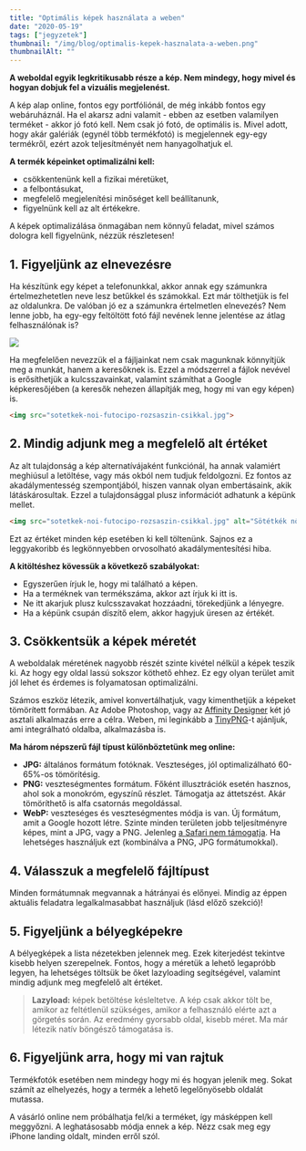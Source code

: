 ```yaml
---
title: "Optimális képek használata a weben"
date: "2020-05-19"
tags: ["jegyzetek"]
thumbnail: "/img/blog/optimalis-kepek-hasznalata-a-weben.png"
thumbnailAlt: ""
---
```


**A weboldal egyik legkritikusabb része a kép. Nem mindegy, hogy mivel és hogyan dobjuk fel a vizuális megjelenést.**

A kép alap online, fontos egy portfóliónál, de még inkább fontos egy webáruháznál. Ha el akarsz adni valamit - ebben az esetben valamilyen terméket - akkor jó fotó kell. Nem csak jó fotó, de optimális is. Mivel adott, hogy akár galériák (egynél több termékfotó) is megjelennek egy-egy termékről, ezért azok teljesítményét nem hanyagolhatjuk el.

**A termék képeinket optimalizálni kell:**

- csökkentenünk kell a fizikai méretüket,
- a felbontásukat,
- megfelelő megjelenítési minőséget kell beállítanunk,
- figyelnünk kell az alt értékekre.

A képek optimalizálása önmagában nem könnyű feladat, mivel számos dologra kell figyelnünk, nézzük részletesen!

## 1. Figyeljünk az elnevezésre

Ha készítünk egy képet a telefonunkkal, akkor annak egy számunkra értelmezhetetlen neve lesz betűkkel és számokkal. Ezt már tölthetjük is fel az oldalunkra. De valóban jó ez a számunkra értelmetlen elnevezés? Nem lenne jobb, ha egy-egy feltöltött fotó fájl nevének lenne jelentése az átlag felhasználónak is?

[![](/img/blog/sotetkek-noi-futocipo-rozsaszin-csikkal.jpg)](https://conedevelopment.com/img/blog/sotetkek-noi-futocipo-rozsaszin-csikkal.jpg)

Ha megfelelően nevezzük el a fájljainkat nem csak magunknak könnyítjük meg a munkát, hanem a keresőknek is. Ezzel a módszerrel a fájlok nevével is erősíthetjük a kulcsszavainkat, valamint számíthat a Google képkeresőjében (a keresők nehezen állapítják meg, hogy mi van egy képen) is.

```html
<img src="sotetkek-noi-futocipo-rozsaszin-csikkal.jpg">
```

## 2. Mindig adjunk meg a megfelelő alt értéket

Az alt tulajdonság a kép alternatívájaként funkciónál, ha annak valamiért meghiúsul a letöltése, vagy más okból nem tudjuk feldolgozni. Ez fontos az akadálymentesség szempontjából, hiszen vannak olyan embertásaink, akik látáskárosultak. Ezzel a tulajdonsággal plusz információt adhatunk a képünk mellet.

```html
<img src="sotetkek-noi-futocipo-rozsaszin-csikkal.jpg" alt="Sötétkék női futócipő rózsaszín csíkkal">
```

Ezt az értéket minden kép esetében ki kell töltenünk. Sajnos ez a leggyakoribb és legkönnyebben orvosolható akadálymentesítési hiba.

**A kitöltéshez kövessük a következő szabályokat:**

- Egyszerűen írjuk le, hogy mi található a képen.
- Ha a terméknek van termékszáma, akkor azt írjuk ki itt is.
- Ne itt akarjuk plusz kulcsszavakat hozzáadni, törekedjünk a lényegre.
- Ha a képünk csupán díszítő elem, akkor hagyjuk üresen az értékét.

## 3. Csökkentsük a képek méretét

A weboldalak méretének nagyobb részét szinte kivétel nélkül a képek teszik ki. Az hogy egy oldal lassú sokszor köthető ehhez. Ez egy olyan terület amit jól lehet és érdemes is folyamatosan optimalizálni.

Számos eszköz létezik, amivel konvertálhatjuk, vagy kimenthetjük a képeket tömörített formában. Az Adobe Photoshop, vagy az [Affinity Designer](https://affinity.serif.com/en-us/designer/) két jó asztali alkalmazás erre a célra. Weben, mi leginkább a [TinyPNG](https://tinypng.com/)\-t ajánljuk, ami integrálható oldalba, alkalmazásba is.

**Ma három népszerű fájl típust különböztetünk meg online:**

- **JPG:** általános formátum fotóknak. Veszteséges, jól optimalizálható 60-65%-os tömörítésig.
- **PNG:** veszteségmentes formátum. Főként illusztrációk esetén hasznos, ahol sok a monokróm, egyszínű részlet. Támogatja az áttetszést. Akár tömöríthető is alfa csatornás megoldással.
- **WebP:** veszteséges és veszteségmentes módja is van. Új formátum, amit a Google hozott létre. Szinte minden területen jobb teljesítményre képes, mint a JPG, vagy a PNG. Jelenleg [a Safari nem támogatja](https://caniuse.com/#search=webp). Ha lehetséges használjuk ezt (kombinálva a PNG, JPG formátumokkal).

## 4. Válasszuk a megfelelő fájltípust

Minden formátumnak megvannak a hátrányai és előnyei. Mindig az éppen aktuális feladatra legalkalmasabbat használjuk (lásd előző szekció)!

## 5. Figyeljünk a bélyegképekre

A bélyegképek a lista nézetekben jelennek meg. Ezek kiterjedést tekintve kisebb helyen szerepelnek. Fontos, hogy a méretük a lehető legapróbb legyen, ha lehetséges töltsük be őket lazyloading segítségével, valamint mindig adjunk meg megfelelő alt értéket.

> **Lazyload:** képek betöltése késleltetve. A kép csak akkor tölt be, amikor az feltétlenül szükséges, amikor a felhasználó elérte azt a görgetés során. Az eredmény gyorsabb oldal, kisebb méret. Ma már létezik natív böngésző támogatása is.

## 6. Figyeljünk arra, hogy mi van rajtuk

Termékfotók esetében nem mindegy hogy mi és hogyan jelenik meg. Sokat számít az elhelyezés, hogy a termék a lehető legelőnyösebb oldalát mutassa.

A vásárló online nem próbálhatja fel/ki a terméket, így másképpen kell meggyőzni. A leghatásosabb módja ennek a kép. Nézz csak meg egy iPhone landing oldalt, minden erről szól.
